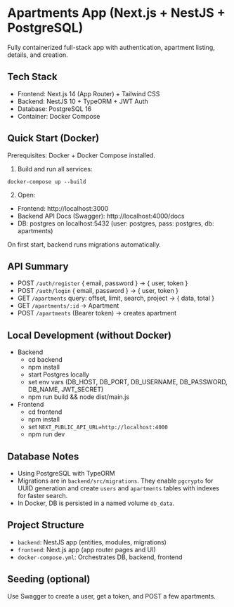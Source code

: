 # Apartments App (Next.js + NestJS + PostgreSQL)

Fully containerized full-stack app with authentication, apartment listing, details, and creation.

## Tech Stack
- Frontend: Next.js 14 (App Router) + Tailwind CSS
- Backend: NestJS 10 + TypeORM + JWT Auth
- Database: PostgreSQL 16
- Container: Docker Compose

## Quick Start (Docker)
Prerequisites: Docker + Docker Compose installed.

1. Build and run all services:
```
docker-compose up --build
```
2. Open:
- Frontend: http://localhost:3000
- Backend API Docs (Swagger): http://localhost:4000/docs
- DB: postgres on localhost:5432 (user: postgres, pass: postgres, db: apartments)

On first start, backend runs migrations automatically.

## API Summary
- POST `/auth/register` { email, password } -> { user, token }
- POST `/auth/login` { email, password } -> { user, token }
- GET `/apartments` query: offset, limit, search, project -> { data, total }
- GET `/apartments/:id` -> Apartment
- POST `/apartments` (Bearer token) -> creates apartment

## Local Development (without Docker)
- Backend
  - cd backend
  - npm install
  - start Postgres locally
  - set env vars (DB_HOST, DB_PORT, DB_USERNAME, DB_PASSWORD, DB_NAME, JWT_SECRET)
  - npm run build && node dist/main.js
- Frontend
  - cd frontend
  - npm install
  - set `NEXT_PUBLIC_API_URL=http://localhost:4000`
  - npm run dev

## Database Notes
- Using PostgreSQL with TypeORM
- Migrations are in `backend/src/migrations`. They enable `pgcrypto` for UUID generation and create `users` and `apartments` tables with indexes for faster search.
- In Docker, DB is persisted in a named volume `db_data`.

## Project Structure
- `backend`: NestJS app (entities, modules, migrations)
- `frontend`: Next.js app (app router pages and UI)
- `docker-compose.yml`: Orchestrates DB, backend, frontend

## Seeding (optional)
Use Swagger to create a user, get a token, and POST a few apartments.